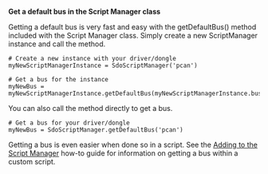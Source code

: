 **Get a default bus in the Script Manager class**

Getting a default bus is very fast and easy with the getDefaultBus() method included with the Script Manager class. Simply create a new ScriptManager instance and call the method.

    # Create a new instance with your driver/dongle
    myNewScriptManagerInstance = SdoScriptManager('pcan') 
    
    # Get a bus for the instance
    myNewBus = myNewScriptManagerInstance.getDefaultBus(myNewScriptManagerInstance.bus)

You can also call the method directly to get a bus.

    # Get a bus for your driver/dongle
    myNewBus = SdoScriptManager.getDefaultBus('pcan') 

Getting a bus is even easier when done so in a script. See the [Adding to the Script Manager](./addAScript.md) how-to guide for information on getting a bus within a custom script.